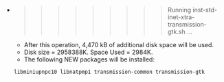 * >>>>>>>>> Running inst-std-inet-xtra-transmission-gtk.sh ...
  * After this operation, 4,470 kB of additional disk space will be used.
  * Disk size = 2958388K. Space Used = 2984K.
  * The following NEW packages will be installed:
  ```bash
  libminiupnpc10 libnatpmp1 transmission-common transmission-gtk
  ```
